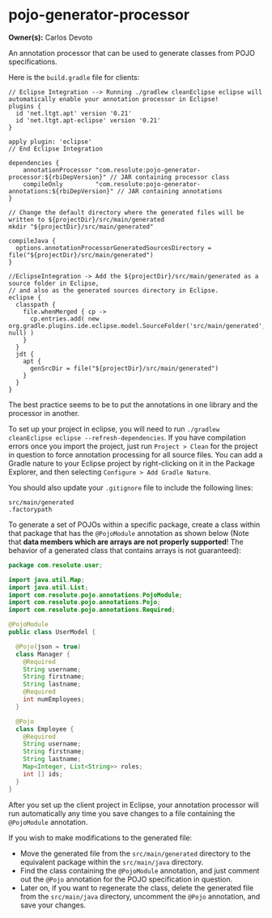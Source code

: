 # pojo-generator-processor

**Owner(s):** Carlos Devoto

An annotation processor that can be used to generate classes from POJO specifications.

Here is the ``build.gradle`` file for clients:

```
// Eclipse Integration --> Running ./gradlew cleanEclipse eclipse will automatically enable your annotation processor in Eclipse! 
plugins {
  id 'net.ltgt.apt' version '0.21'
  id 'net.ltgt.apt-eclipse' version '0.21'   
}

apply plugin: 'eclipse'
// End Eclipse Integration

dependencies {
    annotationProcessor "com.resolute:pojo-generator-processor:${rbiDepVersion}" // JAR containing processor class
    compileOnly         "com.resolute:pojo-generator-annotations:${rbiDepVersion}" // JAR containing annotations 
}

// Change the default directory where the generated files will be written to ${projectDir}/src/main/generated
mkdir "${projectDir}/src/main/generated"

compileJava {
  options.annotationProcessorGeneratedSourcesDirectory = file("${projectDir}/src/main/generated")
}

//EclipseIntegration -> Add the ${projectDir}/src/main/generated as a source folder in Eclipse,
// and also as the generated sources directory in Eclipse.
eclipse {
  classpath {
    file.whenMerged { cp ->
      cp.entries.add( new org.gradle.plugins.ide.eclipse.model.SourceFolder('src/main/generated', null) )
    }
  }
  jdt {
    apt {
      genSrcDir = file("${projectDir}/src/main/generated")
    }
  }
}
```
The best practice seems to be to put the annotations in one library and the processor in another.

To set up your project in eclipse, you will need to run ``./gradlew cleanEclipse eclipse --refresh-dependencies``.  If you have compilation errors once you import the project, just run ``Project > Clean`` for the project in question to force annotation processing for all source files.  You can add a Gradle nature to your Eclipse project by right-clicking on it in the Package Explorer, and then selecting ``Configure > Add Gradle Nature``.

You should also update your ``.gitignore`` file to include the following lines:

```
src/main/generated
.factorypath
```

To generate a set of POJOs within a specific package, create a class within that package that has the ``@PojoModule`` annotation as shown below (Note that **data members which are arrays are not properly supported**! The behavior of a generated class that contains arrays is not guaranteed):

```java
package com.resolute.user;

import java.util.Map;
import java.util.List;
import com.resolute.pojo.annotations.PojoModule;
import com.resolute.pojo.annotations.Pojo;
import com.resolute.pojo.annotations.Required;

@PojoModule
public class UserModel {

  @Pojo(json = true)
  class Manager {
    @Required
    String username;
    String firstname;
    String lastname;
    @Required
    int numEmployees;
  }

  @Pojo
  class Employee {
    @Required
    String username;
    String firstname;
    String lastname;
    Map<Integer, List<String>> roles;
    int [] ids;
  }
}
```
After you set up the client project in Eclipse, your annotation processor will run automatically any time you save changes to a file containing the ``@PojoModule`` annotation.
  
If you wish to make modifications to the generated file:

  * Move the generated file from the ``src/main/generated`` directory to the equivalent package within the ``src/main/java`` directory.
  * Find the class containing the ``@PojoModule`` annotation, and just comment out the ``@Pojo`` annotation for the POJO specification in question. 
  * Later on, if you want to regenerate the class, delete the generated file from the ``src/main/java`` directory, uncomment the ``@Pojo`` annotation, and save your changes.  

  
        
